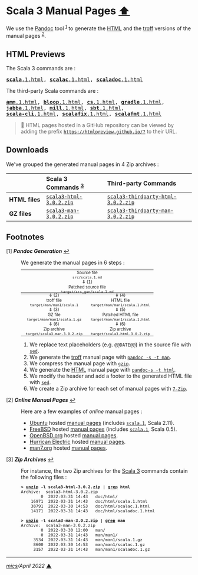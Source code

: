 # <span id="top">Scala 3 Manual Pages</span> <span style="size:30%;"><a href="../../README.md">⬆</a></span>

We use the [Pandoc][pandoc_home] tool <sup id="anchor_01">[1](#footnote_01)</sup> to generate the [HTML] and the [troff][troff_home] versions of the manual pages <sup id="anchor_02">[2](#footnote_02)</sup>.

## <span id="previews">HTML Previews</span>

The Scala 3 commands are :
<pre>
<a href="https://tinyurl.com/2p9cn8ns?https://github.com/michelou/dotty-examples/blob/master/docs/3.0.2/html/scala.1.html" rel="external"><b>scala</b>.1.html</a>, <a href="https://tinyurl.com/2p9cn8ns?https://github.com/michelou/dotty-examples/blob/master/docs/3.0.2/html/scalac.1.html" rel="external"><b>scalac</b>.1.html</a>, <a href="
https://tinyurl.com/2p8zevyt?https://github.com/michelou/dotty-examples/blob/master/docs/3.0.2/html/scaladoc.1.html"><b>scaladoc</b>.1.html</a>
</pre>

The third-party Scala commands are :
<pre>
<a href="
https://tinyurl.com/2p9cn8ns?https://github.com/michelou/dotty-examples/blob/master/docs/3.0.2/html/amm.1.html" rel="external"><b>amm</b>.1.html</a>, <a href="
https://tinyurl.com/2p9cn8ns?https://github.com/michelou/dotty-examples/blob/master/docs/3.0.2/html/bloop.1.html" rel="external"><b>bloop</b>.1.html</a>, <a href="
https://tinyurl.com/2p9cn8ns?https://github.com/michelou/dotty-examples/blob/master/docs/3.0.2/html/cs.1.html" rel="external"><b>cs</b>.1.html</a>, <a href="
https://tinyurl.com/2p9cn8ns?https://github.com/michelou/dotty-examples/blob/master/docs/3.0.2/html/gradle.1.html" rel="external"><b>gradle</b>.1.html</a>,<br/><a href="
https://tinyurl.com/2p9cn8ns?https://github.com/michelou/dotty-examples/blob/master/docs/3.0.2/html/jabba.1.html" rel="external"><b>jabba</b>.1.html</a>, <a href="
https://tinyurl.com/2p9cn8ns?https://github.com/michelou/dotty-examples/blob/master/docs/3.0.2/html/mill.1.html" rel="external"><b>mill</b>.1.html</a>, <a href="
https://tinyurl.com/2p9cn8ns?https://github.com/michelou/dotty-examples/blob/master/docs/3.0.2/html/sbt.1.html" rel="external"><b>sbt</b>.1.html</a>,<br/><a href="
https://tinyurl.com/2p9cn8ns?https://github.com/michelou/dotty-examples/blob/master/docs/3.0.2/html/scala-cli.1.html" rel="external"><b>scala-cli</b>.1.html</a>, <a href="
https://tinyurl.com/2p9cn8ns?https://github.com/michelou/dotty-examples/blob/master/docs/3.0.2/html/scalafix.1.html" rel="external"><b>scalafix</b>.1.html</a>, <a href="
https://tinyurl.com/2p9cn8ns?https://github.com/michelou/dotty-examples/blob/master/docs/3.0.2/html/scalafmt.1.html" rel="external"><b>scalafmt</b>.1.html</a>
</pre>

> **:mag_right:** HTML pages hosted in a GitHub repository can be viewed by adding the prefix [`https://htmlpreview.github.io/?`][github_htmlpreview] to their URL.

## <span id="downloads">Downloads</span>

We've grouped the generated manual pages in 4 Zip archives :

| &nbsp;     | Scala 3 Commands&nbsp;<sup id="anchor_03">[3](#footnote_03)</sup> | Third-party&nbsp;Commands |
|:-----------|:-----------------|:--------------------------|
| **HTML&nbsp;files** | [`scala3-html-3.0.2.zip`](scala3-html-3.0.2.zip) | [`scala3-thirdparty-html-3.0.2.zip`](scala3-thirdparty-html-3.0.2.zip)  |
| **GZ&nbsp;files**   | [`scala3-man-3.0.2.zip`](scala3-man-3.0.2.zip)| [`scala3-thirdparty-man-3.0.2.zip`](scala3-thirdparty-man-3.0.2.zip) |

## <span id="footnotes">Footnotes</span>

<span id="footnote_01">[1]</span> ***Pandoc Generation*** [↩](#anchor_01)

<!--
<svg version="1.1" xmlns="http://www.w3.org/2000/svg" xmlns:xlink="http://www.w3.org/1999/xlink" x="0px" y="0px" width="40px" height="24px" viewBox="4 1 4 6" enable-background="new 4 1 4 6" xml:space="preserve">
  <!-- https://yqnn.github.io/svg-path-editor/ -- >
  <path d="M 4 5 L 4 1 L 5 1 L 5 5 L 6 5 L 4.5 7 L 3 5 L 4 5" fill="#666666"/>
  <text x="7" y="5" style="font-size:0.25em;">(1)</text>
</svg>
-->
<dl><dd>
We generate the manual pages in 6 steps :
</dd>
<dd>
<table style="text-align:center;font-size:80%;">
<tr>
<td style="width:360px;padding:0;">
Source file<br/><code>src/scala.1.md</code><br/>
<b>&#8681;</b> (1)<br/>
Patched source file<br/><code>target/src_gen/scala.1.md</code><br/>
</td>
</tr>
</table>
<table style="margin-top:-16px;text-align:center;font-size:80%;">
<tr>
<td style="width:180px;vertical-align:top;padding:0;">
<b>&#8681;</b> (2)<br/>
troff file<br/><code>target/man/man1/scala.1</code><br/>
<b>&#8681;</b> (3)<br/>
GZ file<br/><code>target/man/man1/scala.1.gz</code>
</td>
<td style="width:180px;vertical-align:top;padding:0;">
<b>&#8681;</b> (4)<br/>
HTML file<br/><code>target/man/man1/scala.1.html</code><br/>
<b>&#8681;</b> (5)<br/>
Patched HTML file<br/><code>target/man/man1/scala.1.html</code>
</td>
</tr>
<tr><td style="width:180px;text-align:center;padding:0;">
<b>&#8681;</b> (6)<br/>
Zip archive<br/><code>target/scala3-man-3.0.2.zip</code>
</td>
<td style="width:180px;text-align:center;padding:0;">
<b>&#8681;</b> (6)<br/>
Zip archive<br/><code>target/scala3-html-3.0.2.zip</code>
</td></tr>
</table>
</dd>
<dd>
<ol>
<li>We replace text placeholders (e.g. <code>@@DATE@@</code>) in the source file with <a href="https://www.gnu.org/software/sed/manual/sed.html#Command_002dLine-Options"><code>sed</code></a>.</li>
<li>We generate the <a href="https://en.wikipedia.org/wiki/Troff"> troff</a> manual page with <a href="https://pandoc.org/MANUAL.html"><code>pandoc -s -t man</code></a>.</li>
<li>We compress the manual page with <a href="https://www.gnu.org/software/gzip/manual/gzip.html#Sample"><code>gzip</code></a>.</li>
<li>We generate the <a href="https://html.spec.whatwg.org/multipage/">HTML</a> manual page with <a href="https://pandoc.org/MANUAL.html"><code>pandoc-s -t html</code></a>.</li>
<li>We modify the header and add a footer to the generated HTML file with <a href="https://www.gnu.org/software/sed/manual/sed.html#Command_002dLine-Options"><code>sed</code></a>.</li>
<li>We create a Zip archive for each set of manual pages with <a href="https://www.7-zip.org/"><code>7-Zip</code></a>.</li>
</ol>
</dd></dl>

<span id="footnote_02">[2]</span> ***Online Manual Pages*** [↩](#anchor_02)

<dl><dd>
Here are a few examples of <i>online</i> manual pages :
<ul>
<li><a href="https://manpages.ubuntu.com/">Ubuntu</a> hosted <a href="http://manpages.ubuntu.com/manpages/jammy/">manual pages</a> (includes <a href="https://manpages.ubuntu.com/manpages/jammy/en/man1/scala.1.html"><code>scala.1</code></a>, Scala 2.11).</li>
<li><a href="https://www.freebsd.org/">FreeBSD</a> hosted <a href="https://www.freebsd.org/cgi/man.cgi">manual pages</a> (includes <a href="https://www.freebsd.org/cgi/man.cgi?query=scala&format=html"><code>scala.1</code></a>, Scala 0.5).</li>
<li><a href="https://www.openbsd.org/" rel="external">OpenBSD.org</a> hosted <a href="https://man.openbsd.org/">manual pages</a>.</li>
<li><a href="https://www.he.net/">Hurrican Electric</a> hosted <a href="http://man.he.net/">manual pages</a>.</li>
<li><a href="https://man7.org/">man7.org</a> hosted <a href="https://man7.org/linux/man-pages/index.html">manual pages</a>.</li>
</ul>
</dd></dl>

<span id="footnote_03">[3]</span> ***Zip Archives*** [↩](#anchor_03)

<dl><dd>
For instance, the two Zip archives for the <a href="https://dotty.epfl.ch/" rel="external">Scala 3</a> commands contain the following files :

</dd>
<dd>
<pre style="font-size:80%;">
<b>&gt; <a href="https://linux.die.net/man/1/unzip" rel="external">unzip</a> -l scala3-html-3.0.2.zip | <a href="https://linux.die.net/man/1/grep" rel="external">grep</a> html</b>
Archive:  scala3-html-3.0.2.zip
        0  2022-03-31 14:43   doc/html/
    16971  2022-03-31 14:43   doc/html/scala.1.html
    38791  2022-03-30 14:53   doc/html/scalac.1.html
    14171  2022-03-31 14:43   doc/html/scaladoc.1.html
&nbsp;
<b>&gt; <a href="https://linux.die.net/man/1/unzip" rel="external">unzip</a> -l scala3-man-3.0.2.zip | <a href="https://linux.die.net/man/1/grep" rel="external">grep</a> man</b>
Archive:  scala3-man-3.0.2.zip
        0  2022-03-30 12:00   man/
        0  2022-03-31 14:43   man/man1/
     3534  2022-03-31 14:43   man/man1/scala.1.gz
     8600  2022-03-30 14:53   man/man1/scalac.1.gz
     3157  2022-03-31 14:43   man/man1/scaladoc.1.gz
</pre>
</dd></dl>

<!--
1. Writing manual pages, 2019-01-06
   https://liw.fi/manpages/

2. UNIX / Linux Man Command Example to View Man Pages
   by Lakshmanan Ganapathy on September 23, 2013 
   https://www.thegeekstuff.com/2013/09/man-command/
-->

***

*[mics](https://lampwww.epfl.ch/~michelou/)/April 2022* [**&#9650;**](#top)
<span id="bottom">&nbsp;</span>

<!-- link refs -->

[github_htmlpreview]: https://htmlpreview.github.io/
[html]: https://html.spec.whatwg.org/multipage/
[pandoc_home]: https://pandoc.org/installing.html "Pandoc - A Universal Document Converter"
[scala3_home]: https://dotty.epfl.ch/
[troff_home]: https://troff.org/ "troff - The Text Processor for Typesetters"
